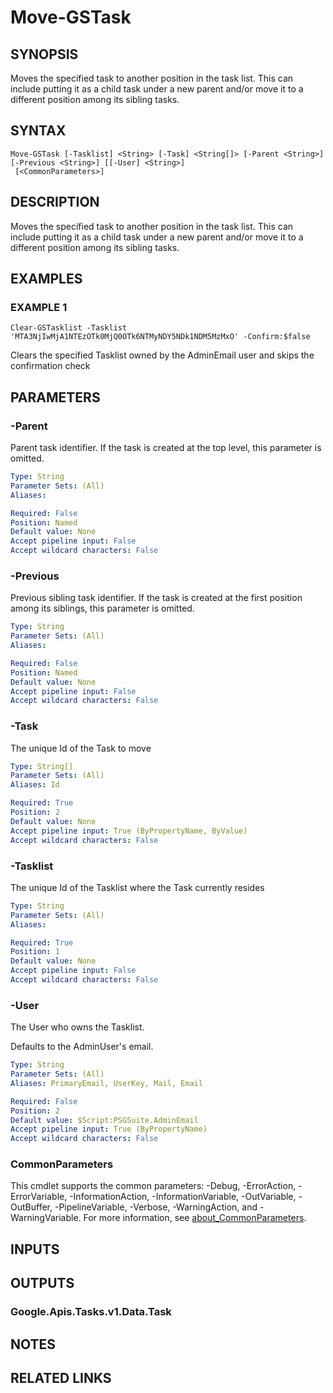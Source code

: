 # Move-GSTask

## SYNOPSIS
Moves the specified task to another position in the task list.
This can include putting it as a child task under a new parent and/or move it to a different position among its sibling tasks.

## SYNTAX

```
Move-GSTask [-Tasklist] <String> [-Task] <String[]> [-Parent <String>] [-Previous <String>] [[-User] <String>]
 [<CommonParameters>]
```

## DESCRIPTION
Moves the specified task to another position in the task list.
This can include putting it as a child task under a new parent and/or move it to a different position among its sibling tasks.

## EXAMPLES

### EXAMPLE 1
```
Clear-GSTasklist -Tasklist 'MTA3NjIwMjA1NTEzOTk0MjQ0OTk6NTMyNDY5NDk1NDM5MzMxO' -Confirm:$false
```

Clears the specified Tasklist owned by the AdminEmail user and skips the confirmation check

## PARAMETERS

### -Parent
Parent task identifier.
If the task is created at the top level, this parameter is omitted.

```yaml
Type: String
Parameter Sets: (All)
Aliases:

Required: False
Position: Named
Default value: None
Accept pipeline input: False
Accept wildcard characters: False
```

### -Previous
Previous sibling task identifier.
If the task is created at the first position among its siblings, this parameter is omitted.

```yaml
Type: String
Parameter Sets: (All)
Aliases:

Required: False
Position: Named
Default value: None
Accept pipeline input: False
Accept wildcard characters: False
```

### -Task
The unique Id of the Task to move

```yaml
Type: String[]
Parameter Sets: (All)
Aliases: Id

Required: True
Position: 2
Default value: None
Accept pipeline input: True (ByPropertyName, ByValue)
Accept wildcard characters: False
```

### -Tasklist
The unique Id of the Tasklist where the Task currently resides

```yaml
Type: String
Parameter Sets: (All)
Aliases:

Required: True
Position: 1
Default value: None
Accept pipeline input: False
Accept wildcard characters: False
```

### -User
The User who owns the Tasklist.

Defaults to the AdminUser's email.

```yaml
Type: String
Parameter Sets: (All)
Aliases: PrimaryEmail, UserKey, Mail, Email

Required: False
Position: 2
Default value: $Script:PSGSuite.AdminEmail
Accept pipeline input: True (ByPropertyName)
Accept wildcard characters: False
```

### CommonParameters
This cmdlet supports the common parameters: -Debug, -ErrorAction, -ErrorVariable, -InformationAction, -InformationVariable, -OutVariable, -OutBuffer, -PipelineVariable, -Verbose, -WarningAction, and -WarningVariable. For more information, see [about_CommonParameters](http://go.microsoft.com/fwlink/?LinkID=113216).

## INPUTS

## OUTPUTS

### Google.Apis.Tasks.v1.Data.Task
## NOTES

## RELATED LINKS
